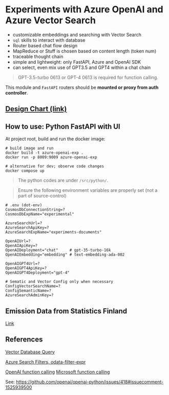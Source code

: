 # Experiments with Azure OpenAI and Azure Vector Search

- customizable embeddings and searching with Vector Search
- `sql` skills to interact with database
- Router based chat flow design
- MapReduce or Stuff is chosen based on content length (token num)
- traceable thought chain
- simple and lightweight: only FastAPI, Azure and OpenAI SDK
- can select, even mix use of GPT3.5 and GPT4 within a chat chain

> GPT-3.5-turbo 0613 or GPT-4 0613 is required for function calling.

This module and `FastAPI` routers should be __mounted or proxy from auth controller__.

## [Design Chart (link)](http://v2.yan.fi/llm-design)


## How to use: Python FastAPI with UI

At project root, build and run the docker image:

```
# build image and run
docker build -t azure-openai-exp . 
docker run -p 8009:9009 azure-openai-exp

# alternative for dev; observe code changes
docker compose up
```

> The python codes are under `/src/python/`. 

> Ensure the following environment variables are properly set (not a part of source-control)


```
# .env (dot-env)
CosmosDbConnectionString=?
CosmosDbExpName="experimental"

AzureSearchUrl=?
AzureSearchApiKey=?
AzureSearchExpName="experiments-documents"

OpenAIUrl=?
OpenAIApiKey=?
OpenAIDeployment="chat"     # gpt-35-turbo-16k
OpenAIEmbedding="embedding" # text-embedding-ada-002

OpenAIGPT4Url=?
OpenAIGPT4ApiKey=?
OpenAIGPT4Deployment="gpt-4"

# Sematic and Vector Config only when necessary
ConfigVectorSearchName=?
ConfigSemanticName=?
AzureSearchAdminKey=?

```

## Emission Data from Statistics Finland 

[Link](https://pxdata.stat.fi/PxWeb/pxweb/en/StatFin/StatFin__tilma/statfin_tilma_pxt_11ig.px/table/tableViewLayout1/)

## References

[Vector Database Query](https://learn.microsoft.com/en-us/azure/search/vector-search-how-to-query?tabs=portal-vector-query)

[Azure Search Filters, odata-filter-expr](https://learn.microsoft.com/en-us/azure/search/search-filters)

[OpenAI function calling](https://openai.com/blog/function-calling-and-other-api-updates) [Microsoft function calling](https://techcommunity.microsoft.com/t5/azure-ai-services-blog/function-calling-is-now-available-in-azure-openai-service/ba-p/3879241)

See: https://github.com/openai/openai-python/issues/418#issuecomment-1525939500

